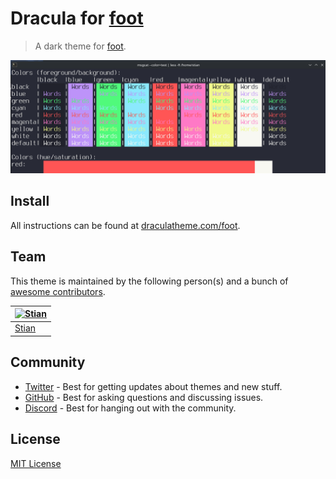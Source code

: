 # Dracula for [foot](https://codeberg.org/dnkl/foot)

> A dark theme for [foot](https://codeberg.org/dnkl/foot).

![Screenshot](./screenshot.png)

## Install

All instructions can be found at [draculatheme.com/foot](https://draculatheme.com/foot-terminal).

## Team

This theme is maintained by the following person(s) and a bunch of [awesome contributors](https://github.com/dracula/foot/graphs/contributors).

| [![Stian](https://github.com/syrofoam.png?size=100)](https://github.com/syrofoam) |
| --------------------------------------------------------------------------------- |
| [Stian](https://github.com/syrofoam)                                              |

## Community

- [Twitter](https://twitter.com/draculatheme) - Best for getting updates about themes and new stuff.
- [GitHub](https://github.com/dracula/dracula-theme/discussions) - Best for asking questions and discussing issues.
- [Discord](https://draculatheme.com/discord-invite) - Best for hanging out with the community.

## License

[MIT License](./LICENSE)
